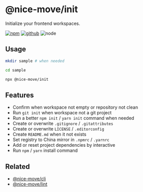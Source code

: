 # @nice-move/init

Initialize your frontend workspaces.

[![npm][npm-badge]][npm-url]
[![github][github-badge]][github-url]
![node][node-badge]

[npm-url]: https://www.npmjs.com/package/@nice-move/init
[npm-badge]: https://img.shields.io/npm/v/@nice-move/init.svg?style=flat-square&logo=npm
[github-url]: https://github.com/nice-move/nice-move/tree/master/packages/init
[github-badge]: https://img.shields.io/npm/l/@nice-move/init.svg?style=flat-square&colorB=blue&logo=github
[node-badge]: https://img.shields.io/node/v/@nice-move/init.svg?style=flat-square&colorB=green&logo=node.js

## Usage

```bash
mkdir sample # when needed

cd sample

npx @nice-move/init
```

## Features

- Confirm when workspace not empty or repository not clean
- Run `git init` when workspace not a git project
- Run a better `npm init` / `yarn init` command when needed
- Create or overwrite `.gitignore` / `.gitattributes`
- Create or overwrite `LICENSE` / `.editorconfig`
- Create `README.md` when it not exists
- Set registry to China mirror in `.npmrc` / `.yarnrc`
- Add or reset project dependencies by interactive
- Run `npm` / `yarn` install command

## Related

- [@nice-move/cli](../cli)
- [@nice-move/lint](../lint)
